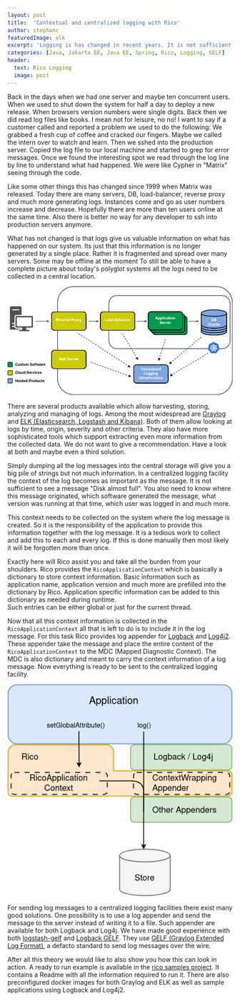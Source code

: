 ```yaml
---
layout: post
title:  'Contextual and centralized logging with Rico'
author: stephanc
featuredImage: elk
excerpt: 'Logging is has changed in recent years. It is not sufficient to simply put some message to the console. Rico helps you to augment your log message with all necessary information to be ready for a central logging facility for your micro services.'
categories: [Java, Jakarta EE, Java EE, Spring, Rico, Logging, GELF]
header:
  text: Rico Logging
  image: post
---
```


Back in the days when we had one server and maybe ten concurrent users.
When we used to shut down the system for half a day to deploy a new release.
When browsers version numbers were single digits.
Back then we did read log files like books.
I mean not for leisure, no no!
I want to say if a customer called and reported a problem we used to do the following:
We grabbed a fresh cup of coffee and cracked our fingers.
Maybe we called the intern over to watch and learn.
Then we sshed into the production server.
Copied the log file to our local machine and started to grep for error messages.
Once we found the interesting spot we read through the log line by line to understand what had happened.
We were like Cypher in "Matrix" seeing through the code.

Like some other things this has changed since 1999 when Matrix was released.
Today there are many servers, DB, load-balancer, reverse proxy and much more generating logs.
Instances come and go as user numbers increase and decrease.
Hopefully there are more than ten users online at the same time.
Also there is better no way for any developer to ssh into production servers anymore.

What has not changed is that logs give us valuable information on what has happened on our system.
Its just that this information is no longer generated by a single place.
Rather it is fragmented and spread over many servers.
Some may be offline at the moment
To still be able to have a complete picture about today's polyglot systems all the logs need to be collected in a central location.

![component diagram](/assets/posts/2020-11-11-rico-logging/modern-application-setup.png)

There are several products available which allow harvesting, storing, analyzing and managing of logs. 
Among the most widespread are [Graylog](https://www.graylog.org/) and [ELK (Elasticsearch, Logstash and Kibana)](https://www.elastic.co/what-is/elk-stack).
Both of them allow looking at logs by time, origin, severity and other criteria.
They also have more sophisticated tools which support extracting even more information from the collected data.
We do not want to give a recommendation.
Have a look at both and maybe even a third solution.

Simply dumping all the log messages into the central storage will give you a big pile of strings but not much information.
In a centralized logging facility the context of the log becomes as important as the message.
It is not sufficient to see a message "Disk almost full".
You also need to know where this message originated, which software generated the message, what version was running at that time, which user was logged in and much more.

This context needs to be collected on the system where the log message is created.
So it is the responsibility of the application to provide this information together with the log message.
It is a tedious work to collect and add this to each and every log.
If this is done manually then most likely it will be forgotten more than once.

Exactly here will Rico assist you and take all the burden from your shoulders.
Rico provides the `RicoApplicationContext` which is basically a dictionary to store context information.
Basic information such as application name, application version and much more are prefilled into the dictionary by Rico.
Application specific information can be added to this dictionary as needed during runtime.  
Such entries can be either global or just for the current thread.

Now that all this context information is collected in the `RicoApplicationContext` all that is left to do is to include it in the log message.
For this task Rico provides log appender for [Logback](http://logback.qos.ch/) and [Log4j2](https://logging.apache.org/log4j/2.x/).
These appender take the message and place the entire content of the `RicoApplicationContext` to the MDC (Mapped Diagnostic Context).
The MDC is also dictionary and meant to carry the context information of a log message.
Now everything is ready to be sent to the centralized logging facility.

![component diagram](/assets/posts/2020-11-11-rico-logging/logging-and-context.png)

For sending log messages to a centralized logging facilities there exist many good solutions.
One possibility is to use a log appender and send the message to the server instead of writing it to a file.
Such appender are available for both Logback and Log4j.
We have made good experience with both [logstash-gelf](https://github.com/mp911de/logstash-gelf) and [Logback GELF](https://github.com/osiegmar/logback-gelf).
They use [GELF (Graylog Extended Log Format)](https://docs.graylog.org/en/latest/pages/gelf.html), a defacto standard to send log messages over the wire. 

After all this theory we would like to also show you how this can look in action.
A ready to run example is available in the [rico samples project](https://github.com/rico-projects/rico-samples/tree/master/logging-sample).
It contains a Readme with all the information required to run it.
There are also preconfigured docker images for both Graylog and ELK as well as sample applications using Logback and Log4j2.
